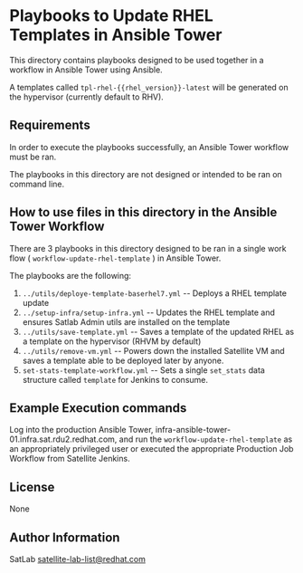 Playbooks to Update RHEL Templates in Ansible Tower
=========================================================

This directory contains playbooks designed to be used together in a workflow in Ansible Tower using Ansible.

A templates called `tpl-rhel-{{rhel_version}}-latest` will be generated on the hypervisor (currently default to RHV).

Requirements
------------
In order to execute the playbooks successfully, an Ansible Tower workflow must be ran.

The playbooks in this directory are not designed or intended to be ran on command line.


How to use files in this directory in the Ansible Tower Workflow
----------------------------------
There are 3 playbooks in this directory designed to be ran in a single work flow ( `workflow-update-rhel-template` ) in Ansible Tower.

The playbooks are the following:

1) `../utils/deploye-template-baserhel7.yml` -- Deploys a RHEL template update
2) `../setup-infra/setup-infra.yml`          -- Updates the RHEL template and ensures Satlab Admin utils are installed on the template
3) `../utils/save-template.yml`   -- Saves a template of the updated RHEL as a template on the hypervisor (RHVM by default)
4) `../utils/remove-vm.yml`   -- Powers down the installed Satellite VM and saves a template able to be deployed later by anyone.
5) `set-stats-template-workflow.yml` -- Sets a single `set_stats` data structure called `template` for Jenkins to consume.

Example Execution commands
---------------------------

Log into the production Ansible Tower, infra-ansible-tower-01.infra.sat.rdu2.redhat.com, and run the `workflow-update-rhel-template` as an appropriately privileged user or executed the appropriate Production Job Workflow from Satellite Jenkins.

License
-------

None

Author Information
------------------

SatLab <satellite-lab-list@redhat.com>
